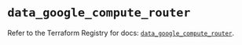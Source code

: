 # `data_google_compute_router`

Refer to the Terraform Registry for docs: [`data_google_compute_router`](https://registry.terraform.io/providers/hashicorp/google/6.15.0/docs/data-sources/compute_router).

